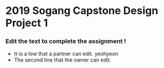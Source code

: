 # 2019 Sogang Capstone Design Project 1
### Edit the text to complete the assignment !
- It is a line that a partner can edit. yeohyeon
- The second line that the owner can edit.
